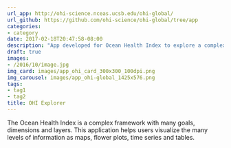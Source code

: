 ```yaml
---
url_app: http://ohi-science.nceas.ucsb.edu/ohi-global/
url_github: https://github.com/ohi-science/ohi-global/tree/app
categories:
- category
date: 2017-02-18T20:47:58-08:00
description: "App developed for Ocean Health Index to explore a complex framework with many layers."
draft: true
images:
- /2016/10/image.jpg
img_card: images/app_ohi_card_300x300_100dpi.png
img_carousel: images/app_ohi-global_1425x576.png
tags:
- tag1
- tag2
title: OHI Explorer
---
```


The Ocean Health Index is a complex framework with many goals, dimensions and layers. This application helps users visualize the many levels of information as maps, flower plots, time series and tables.